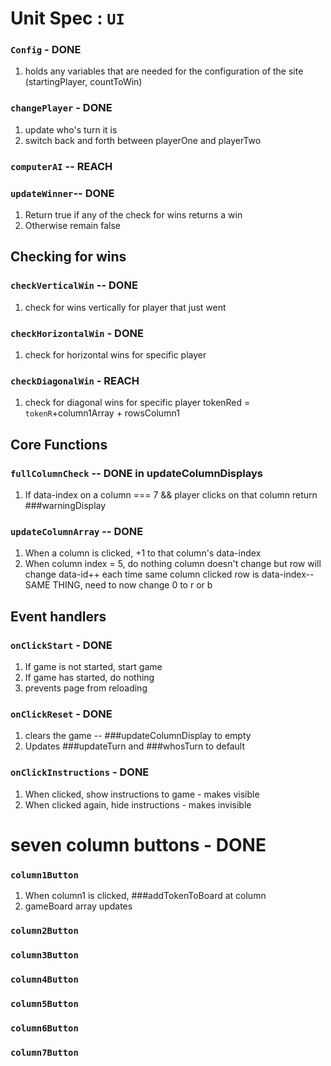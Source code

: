 # Unit Spec : `UI`

### `Config` - DONE
1. holds any variables that are needed for the configuration of the site (startingPlayer, countToWin)

### `changePlayer` - DONE
1. update who's turn it is
2. switch back and forth between playerOne and playerTwo

### `computerAI` -- REACH

### `updateWinner`-- DONE
1. Return true if any of the check for wins returns a win
2. Otherwise remain false

## Checking for wins

### `checkVerticalWin` -- DONE
1. check for wins vertically for player that just went


### `checkHorizontalWin` - DONE
1. check for horizontal wins for specific player

### `checkDiagonalWin` - REACH
1. check for diagonal wins for specific player
  tokenRed = `tokenR`+column1Array + rowsColumn1

## Core Functions

### `fullColumnCheck` -- DONE in updateColumnDisplays
1. If data-index on a column === 7 && player clicks on that column
return ###warningDisplay

### `updateColumnArray` -- DONE
1. When a column is clicked, +1 to that column's data-index
2. When column index = 5, do nothing
column doesn't change but row will change
data-id++ each time same column clicked
row is data-index-- SAME THING,
need to now change 0 to r or b


## Event handlers

### `onClickStart` - DONE
1. If game is not started,
    start game
2. If game has started, do nothing
3. prevents page from reloading


### `onClickReset` - DONE
1. clears the game -- ###updateColumnDisplay to empty
2. Updates ###updateTurn and ###whosTurn to default

### `onClickInstructions` - DONE
1. When clicked, show instructions to game - makes visible
2. When clicked again, hide instructions - makes invisible

# seven column buttons - DONE
### `column1Button`
1. When column1 is clicked, ###addTokenToBoard at column
2. gameBoard array updates
### `column2Button`
### `column3Button`
### `column4Button`
### `column5Button`
### `column6Button`
### `column7Button`
